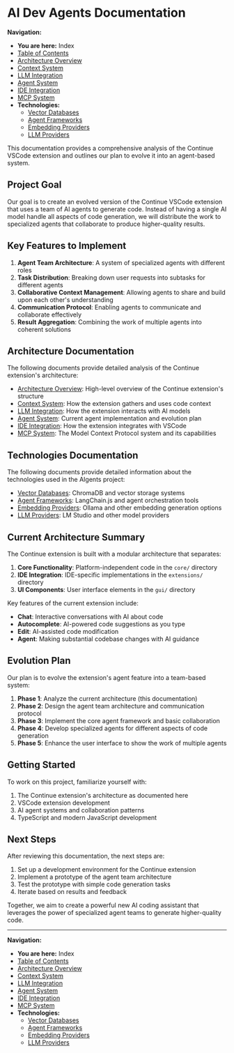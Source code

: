 # AI Dev Agents Documentation

**Navigation:**

- **You are here:** Index
- [Table of Contents](table-of-contents.md)
- [Architecture Overview](architecture/overview.md)
- [Context System](architecture/context-system.md)
- [LLM Integration](architecture/llm-integration.md)
- [Agent System](architecture/agent-system.md)
- [IDE Integration](architecture/ide-integration.md)
- [MCP System](architecture/mcp-system.md)
- **Technologies:**
  - [Vector Databases](technologies/vector-databases.md)
  - [Agent Frameworks](technologies/agent-frameworks.md)
  - [Embedding Providers](technologies/embedding-providers.md)
  - [LLM Providers](technologies/llm-providers.md)

This documentation provides a comprehensive analysis of the Continue VSCode extension and outlines our plan to evolve it into an agent-based system.

## Project Goal

Our goal is to create an evolved version of the Continue VSCode extension that uses a team of AI agents to generate code. Instead of having a single AI model handle all aspects of code generation, we will distribute the work to specialized agents that collaborate to produce higher-quality results.

## Key Features to Implement

1. **Agent Team Architecture**: A system of specialized agents with different roles
2. **Task Distribution**: Breaking down user requests into subtasks for different agents
3. **Collaborative Context Management**: Allowing agents to share and build upon each other's understanding
4. **Communication Protocol**: Enabling agents to communicate and collaborate effectively
5. **Result Aggregation**: Combining the work of multiple agents into coherent solutions

## Architecture Documentation

The following documents provide detailed analysis of the Continue extension's architecture:

- [Architecture Overview](architecture/overview.md): High-level overview of the Continue extension's structure
- [Context System](architecture/context-system.md): How the extension gathers and uses code context
- [LLM Integration](architecture/llm-integration.md): How the extension interacts with AI models
- [Agent System](architecture/agent-system.md): Current agent implementation and evolution plan
- [IDE Integration](architecture/ide-integration.md): How the extension integrates with VSCode
- [MCP System](architecture/mcp-system.md): The Model Context Protocol system and its capabilities

## Technologies Documentation

The following documents provide detailed information about the technologies used in the AIgents project:

- [Vector Databases](technologies/vector-databases.md): ChromaDB and vector storage systems
- [Agent Frameworks](technologies/agent-frameworks.md): LangChain.js and agent orchestration tools
- [Embedding Providers](technologies/embedding-providers.md): Ollama and other embedding generation options
- [LLM Providers](technologies/llm-providers.md): LM Studio and other model providers

## Current Architecture Summary

The Continue extension is built with a modular architecture that separates:

1. **Core Functionality**: Platform-independent code in the `core/` directory
2. **IDE Integration**: IDE-specific implementations in the `extensions/` directory
3. **UI Components**: User interface elements in the `gui/` directory

Key features of the current extension include:

- **Chat**: Interactive conversations with AI about code
- **Autocomplete**: AI-powered code suggestions as you type
- **Edit**: AI-assisted code modification
- **Agent**: Making substantial codebase changes with AI guidance

## Evolution Plan

Our plan is to evolve the extension's agent feature into a team-based system:

1. **Phase 1**: Analyze the current architecture (this documentation)
2. **Phase 2**: Design the agent team architecture and communication protocol
3. **Phase 3**: Implement the core agent framework and basic collaboration
4. **Phase 4**: Develop specialized agents for different aspects of code generation
5. **Phase 5**: Enhance the user interface to show the work of multiple agents

## Getting Started

To work on this project, familiarize yourself with:

1. The Continue extension's architecture as documented here
2. VSCode extension development
3. AI agent systems and collaboration patterns
4. TypeScript and modern JavaScript development

## Next Steps

After reviewing this documentation, the next steps are:

1. Set up a development environment for the Continue extension
2. Implement a prototype of the agent team architecture
3. Test the prototype with simple code generation tasks
4. Iterate based on results and feedback

Together, we aim to create a powerful new AI coding assistant that leverages the power of specialized agent teams to generate higher-quality code.

---

**Navigation:**

- **You are here:** Index
- [Table of Contents](table-of-contents.md)
- [Architecture Overview](architecture/overview.md)
- [Context System](architecture/context-system.md)
- [LLM Integration](architecture/llm-integration.md)
- [Agent System](architecture/agent-system.md)
- [IDE Integration](architecture/ide-integration.md)
- [MCP System](architecture/mcp-system.md)
- **Technologies:**
  - [Vector Databases](technologies/vector-databases.md)
  - [Agent Frameworks](technologies/agent-frameworks.md)
  - [Embedding Providers](technologies/embedding-providers.md)
  - [LLM Providers](technologies/llm-providers.md)
